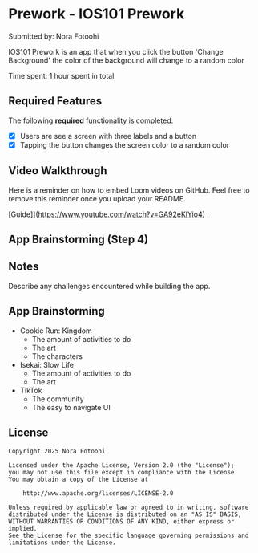 # Prework - IOS101 Prework

Submitted by: Nora Fotoohi

IOS101 Prework is an app that when you click the button 'Change Background' the color of the background will change to a random color

Time spent: 1 hour spent in total

## Required Features

The following **required** functionality is completed:

- [x] Users are see a screen with three labels and a button
- [x] Tapping the button changes the screen color to a random color
 
## Video Walkthrough

Here is a reminder on how to embed Loom videos on GitHub. Feel free to remove this reminder once you upload your README. 

[Guide]](https://www.youtube.com/watch?v=GA92eKlYio4) .

## App Brainstorming (Step 4)

## Notes

Describe any challenges encountered while building the app.

## App Brainstorming

  - Cookie Run: Kingdom
      - The amount of activities to do
      - The art
      - The characters
  - Isekai: Slow Life
      - The amount of activities to do
      - The art
  - TikTok
      - The community
      - The easy to navigate UI

## License

    Copyright 2025 Nora Fotoohi

    Licensed under the Apache License, Version 2.0 (the "License");
    you may not use this file except in compliance with the License.
    You may obtain a copy of the License at

        http://www.apache.org/licenses/LICENSE-2.0

    Unless required by applicable law or agreed to in writing, software
    distributed under the License is distributed on an "AS IS" BASIS,
    WITHOUT WARRANTIES OR CONDITIONS OF ANY KIND, either express or implied.
    See the License for the specific language governing permissions and
    limitations under the License.
